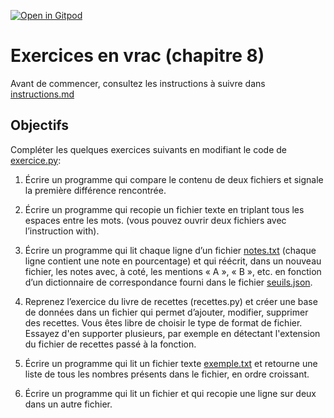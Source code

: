 [![Open in Gitpod](https://gitpod.io/button/open-in-gitpod.svg)](https://gitpod-redirect-0.herokuapp.com/)

# Exercices en vrac (chapitre 8)

Avant de commencer, consultez les instructions à suivre dans [instructions.md](instructions.md)


## Objectifs

Compléter les quelques exercices suivants en modifiant le code de [exercice.py](exercice.py):

1. Écrire un programme qui compare le contenu de deux fichiers et signale la première différence
rencontrée.

2. Écrire un programme qui recopie un fichier texte en triplant tous les espaces entre les mots.
(vous pouvez ouvrir deux fichiers avec l’instruction with).

3. Écrire un programme qui lit chaque ligne d’un fichier [notes.txt](data/notes.txt) (chaque ligne
contient une note en pourcentage) et qui réécrit, dans un nouveau fichier, les notes avec, à coté,
les mentions « A », « B », etc. en fonction d’un dictionnaire de correspondance fourni dans le
fichier [seuils.json](data/seuils.json).

4. Reprenez l’exercice du livre de recettes (recettes.py) et créer une base de données dans un
fichier qui permet d’ajouter, modifier, supprimer des recettes. Vous êtes libre de choisir le type
de format de fichier. Essayez d'en supporter plusieurs, par exemple en détectant l'extension du
fichier de recettes passé à la fonction.

5. Écrire un programme qui lit un fichier texte [exemple.txt](data/exemple.txt) et retourne une
liste de tous les nombres présents dans le fichier, en ordre croissant. 

6. Écrire un programme qui lit un fichier et qui recopie une ligne sur deux dans un autre fichier.

